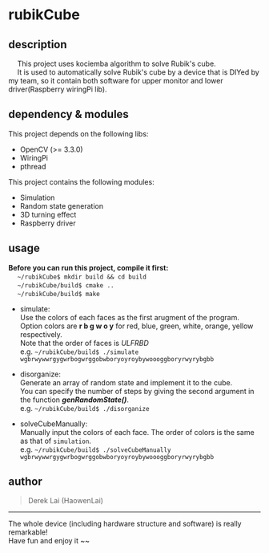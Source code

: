 # rubikCube
## description
&ensp;&ensp; This project uses kociemba algorithm to solve Rubik's cube.  
&ensp;&ensp; It is used to automatically solve Rubik's cube by a device that is DIYed by my team, so it contain both software for upper monitor and lower driver(Raspberry wiringPi lib).

## dependency & modules
This project depends on the following libs:
- OpenCV (>= 3.3.0)
- WiringPi
- pthread

This project contains the following modules:
- Simulation
- Random state generation
- 3D turning effect
- Raspberry driver

## usage
**Before you can run this project, compile it first:**  
&ensp;&ensp; `~/rubikCube$ mkdir build && cd build`  
&ensp;&ensp; `~/rubikCube/build$ cmake ..`  
&ensp;&ensp; `~/rubikCube/build$ make`  
- simulate:  
  Use the colors of each faces as the first arugment of the program.  
  Option colors are **r b g w o y** for red, blue, green, white, orange, yellow respectively.  
  Note that the order of faces is *ULFRBD*  
  e.g. `~/rubikCube/build$ ./simulate wgbrwywwrgygwrbogwrggobwboryoyroybywoooggboryrwyrybgbb`  
  
- disorganize:  
  Generate an array of random state and implement it to the cube.  
  You can specify the number of steps by giving the second argument in the function ***genRandomState()***.  
  e.g. `~/rubikCube/build$ ./disorganize`
  
- solveCubeManually:  
  Manually input the colors of each face. The order of colors is the same as that of `simulation`.  
  e.g. `~/rubikCube/build$ ./solveCubeManually wgbrwywwrgygwrbogwrggobwboryoyroybywoooggboryrwyrybgbb` 

## author
> Derek Lai (HaowenLai)
****
The whole device (including hardware structure and software) is really remarkable!  
Have fun and enjoy it ~~
